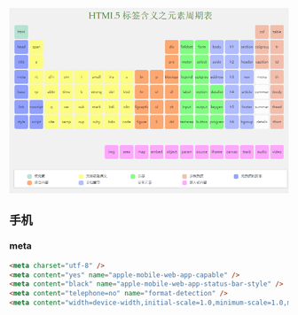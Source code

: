 ![](./asset/image/html5-meta.png)

## 手机

### meta

```html
<meta charset="utf-8" />
<meta content="yes" name="apple-mobile-web-app-capable" />
<meta content="black" name="apple-mobile-web-app-status-bar-style" />
<meta content="telephone=no" name="format-detection" />
<meta content="width=device-width,initial-scale=1.0,minimum-scale=1.0,maximum-scale=1.0,user-scalable=no" name="viewport" />
```